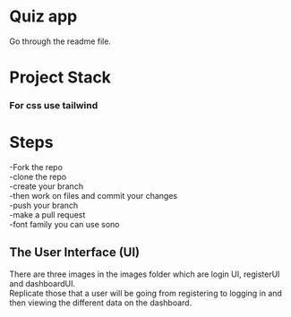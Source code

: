 # Quiz app
Go through the readme file.

# Project Stack
### For css use tailwind


# Steps
-Fork the repo<br>
-clone the repo <br>
-create your branch<br>
-then work on files and commit your changes<br>
-push your branch<br>
-make a pull request<br>
-font family you can use sono


## The User Interface (UI)
There are three images in the images folder which are login UI, registerUI and dashboardUI.<br>
Replicate those that a user will be going from registering  to logging in and then viewing the different data on the dashboard.



